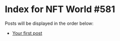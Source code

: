 # Index for NFT World #581
Posts will be displayed in the order below:

- [Your first post](./001-first.md)

